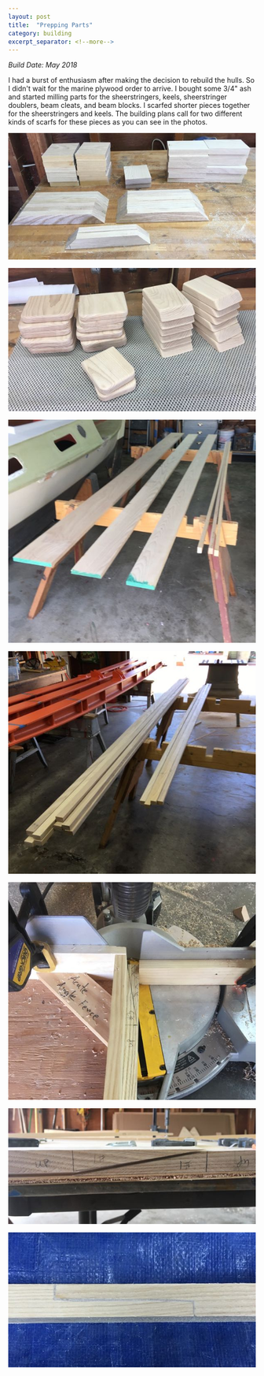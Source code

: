```yaml
---
layout: post
title:  "Prepping Parts"
category: building
excerpt_separator: <!--more-->
---
```


*Build Date: May 2018*

I had a burst of enthusiasm after making the decision to rebuild the hulls. So I didn't wait for the marine plywood order to arrive. I bought some 3/4" ash and started milling parts for the sheerstringers, keels, sheerstringer doublers, beam cleats, and beam blocks. I scarfed shorter pieces together for the sheerstringers and keels. The building plans call for two different kinds of scarfs for these pieces as you can see in the photos.

<!--more-->

![Blanks Cut](/assets/images/prep-blanks.jpg)

![Pieces Complete](/assets/images/prep-complete.jpg)

![Ash Stock](/assets/images/prep-raw.jpg)

![Pieces Ripped](/assets/images/prep-ripped.jpg)

![Scarf Jig](/assets/images/prep-scarf-jig.jpg)

![Scarf on Sheerstringer](/assets/images/prep-scarf.jpg)

![Step Scarf on Keel](/assets/images/prep-step-scarf.jpg)
